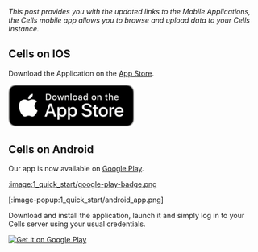 _This post provides you with the updated links to the Mobile Applications, the Cells mobile app allows you to browse and upload data to your Cells Instance._

## Cells on IOS

Download the Application on the [App Store](https://apps.apple.com/fr/app/pydio/id1109419882?l=en).


<a href='https://apps.apple.com/fr/app/pydio/id1109419882?l=en'><img alt='Get it on Google Play' src='https://raw.githubusercontent.com/pydio/pydio-doc-admin-guide/cells-v2.2/images/1_quick_start/app-store-badge.png' style="width:250px"/></a>

## Cells on Android

Our app is now available on [Google Play](https://play.google.com/store/apps/details?id=com.pydio.android.Client&hl=en).

[:image:1_quick_start/google-play-badge.png](https://play.google.com/store/apps/details?id=com.pydio.android.Client&hl=en)

[:image-popup:1_quick_start/android_app.png]

Download and install the application, launch it and simply log in to your Cells server using your usual credentials.


<a href='https://play.google.com/store/apps/details?id=com.pydio.android.Client&hl=en&pcampaignid=pcampaignidMKT-Other-global-all-co-prtnr-py-PartBadge-Mar2515-1'><img alt='Get it on Google Play' src='https://play.google.com/intl/en_us/badges/static/images/badges/en_badge_web_generic.png' style="width:300px"/></a>